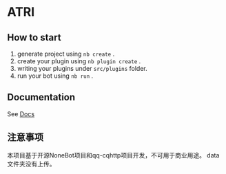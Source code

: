 # ATRI

## How to start

1. generate project using `nb create` .
2. create your plugin using `nb plugin create` .
3. writing your plugins under `src/plugins` folder.
4. run your bot using `nb run` .

## Documentation

See [Docs](https://v2.nonebot.dev/)

## 注意事项

本项目基于开源NoneBot项目和qq-cqhttp项目开发，不可用于商业用途。
data文件夹没有上传。

